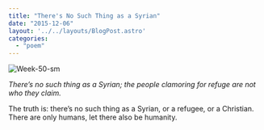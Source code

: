 ```yaml
---
title: "There's No Such Thing as a Syrian"
date: "2015-12-06"
layout: '../../layouts/BlogPost.astro'
categories: 
  - "poem"
---
```


![Week-50-sm](/assets/images/Week-50-sm.png)  

_There’s no such thing as a Syrian; the people clamoring for refuge are not who they claim._

The truth is: there’s no such thing as a Syrian, or a refugee, or a Christian. There are only humans, let there also be humanity.
